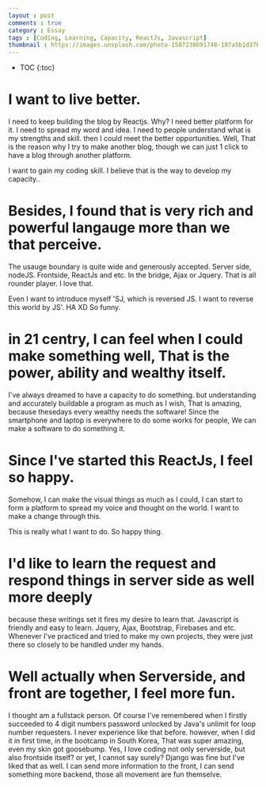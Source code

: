 ```yaml
---
layout : post
comments : true
category : Essay
tags : [Coding, Learning, Capacity, ReactJs, Javascript]
thumbnail : https://images.unsplash.com/photo-1507238691740-187a5b1d37b8?ixlib=rb-1.2.1&ixid=eyJhcHBfaWQiOjEyMDd9&auto=format&fit=crop&w=693&q=80
---
```


* TOC
{:toc}

# I want to live better.

I need to keep building the blog by Reactjs. Why? I need better platform for it.
I need to spread my word and idea. I need to people understand what is my strengths and skill. then I could meet the better opportunities.
Well, That is the reason why I try to make another blog, though we can just 1 click to have a blog through another platform.

I want to gain my coding skill.
I believe that is the way to develop my capacity..

# Besides, I found that is very rich and powerful langauge more than we that perceive. 
The usauge boundary is quite wide and generously accepted.
Server side, nodeJS. Frontside, ReactJs and etc. In the bridge, Ajax or Jquery. That is all rounder player. I love that.

Even I want to introduce myself 'SJ, which is reversed JS. I want to reverse this world by JS'. HA XD So funny.


# in 21 centry, I can feel when I could make something well, That is the power, ability and wealthy itself.
I've always dreamed to have a capacity to do something.
but understanding and accurately buildable a program as much as I wish,
That is amazing, because thesedays every wealthy needs the software! Since the smartphone and laptop is everywhere to do some works for people,
We can make a software to do something it.

# Since I've started this ReactJs, I feel so happy.
Somehow, I can make the visual things as much as I could,
I can start to form a platform to spread my voice and thought on the world.
I want to make a change through this.

This is really what I want to do.
So happy thing.



# I'd like to learn the request and respond things in server side as well more deeply

because these writings set it fires my desire to learn that.
Javascript is friendly and easy to learn. Jquery, Ajax, Bootstrap, Firebases and etc. Whenever I've practiced and tried to make my own projects, they were just there so closely to be handled under my hands.


# Well actually when Serverside, and front are together, I feel more fun. 

I thought am a fullstack person.
Of course I've remembered when I firstly succeeded to 4 digit numbers password unlocked by
Java's unlimit for loop number requesters.
I never experience like that before. however, when I did it in first time, in the bootcamp in South Korea,
That was super amazing, even my skin got goosebump.
Yes, I love coding not only serverside, but also frontside itself? or yet, I cannot say surely?
Django was fine but I've liked that as well.
I can send more information to the front, I can send something more backend, 
those all movement are fun themselve.

